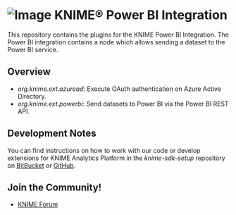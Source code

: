 # ![Image](https://www.knime.com/files/knime_logo_github_40x40_4layers.png) KNIME® Power BI Integration

This repository contains the plugins for the KNIME Power BI Integration.
The Power BI integration contains a node which allows sending a dataset
to the Power BI service.

## Overview

* _org.knime.ext.azuread_: Execute OAuth authentication on Azure Active Directory.
* _org.knime.ext.powerbi_: Send datasets to Power BI via the Power BI REST API.

## Development Notes

You can find instructions on how to work with our code or develop extensions for
KNIME Analytics Platform in the _knime-sdk-setup_ repository
on [BitBucket](https://bitbucket.org/KNIME/knime-sdk-setup)
or [GitHub](http://github.com/knime/knime-sdk-setup).

## Join the Community!

* [KNIME Forum](https://tech.knime.org/forum)

